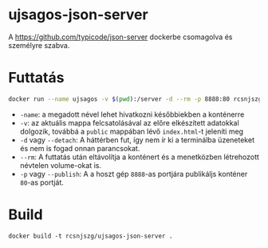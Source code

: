 # ujsagos-json-server

A https://github.com/typicode/json-server dockerbe csomagolva és személyre szabva.

# Futtatás

```bash
docker run --name ujsagos -v $(pwd):/server -d --rm -p 8888:80 rcsnjszg/ujsagos-json-server
```

 - `-name`: a megadott nével lehet hivatkozni későbbiekben a konténerre
 - `-v`: az aktuális mappa felcsatolásával az előre elkészített adatokkal dolgozik, továbbá a `public` mappában lévő `index.html`-t jeleníti meg
 - `-d` vagy `--detach`: A háttérben fut, így nem ír ki a terminálba üzeneteket és nem is fogad onnan parancsokat.
 - `--rm`: A futtatás után eltávolítja a konténert és a menetközben létrehozott névtelen volume-okat is.
 - `-p` vagy `--publish`: A  a hoszt gép `8888`-as portjára publikáljs konténer `80`-as portját.


# Build

```
docker build -t rcsnjszg/ujsagos-json-server .
```
